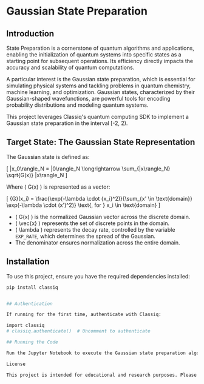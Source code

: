# Gaussian State Preparation

## Introduction
State Preparation is a cornerstone of quantum algorithms and applications, enabling the initialization of quantum systems into specific states as a starting point for subsequent operations. Its efficiency directly impacts the accuracy and scalability of quantum computations.

A particular interest is the Gaussian state preparation, which is essential for simulating physical systems and tackling problems in quantum chemistry, machine learning, and optimization. Gaussian states, characterized by their Gaussian-shaped wavefunctions, are powerful tools for encoding probability distributions and modeling quantum systems.

This project leverages Classiq's quantum computing SDK to implement a Gaussian state preparation in the interval [-2, 2).

## Target State: The Gaussian State Representation
The Gaussian state is defined as:

\[
|x_0\rangle_N = |0\rangle_N \longrightarrow \sum_{|x\rangle_N} \sqrt{G(x)} |x\rangle_N
\]

Where \( G(x) \) is represented as a vector:

\[
{G}(x_i) = \frac{\exp(-\lambda \cdot {x_i}^2)}{\sum_{x' \in \text{domain}} \exp(-\lambda \cdot (x')^2)} \text{, for } x_i \in \text{domain}
\]

- \( G(x) \) is the normalized Gaussian vector across the discrete domain.  
- \( \vec{x} \) represents the set of discrete points in the domain.  
- \( \lambda \) represents the decay rate, controlled by the variable `EXP_RATE`, which determines the spread of the Gaussian.
- The denominator ensures normalization across the entire domain.

## Installation
To use this project, ensure you have the required dependencies installed:

```sh
pip install classiq


## Authentication

If running for the first time, authenticate with Classiq:

import classiq
# classiq.authenticate()  # Uncomment to authenticate

## Running the Code

Run the Jupyter Notebook to execute the Gaussian state preparation algorithm. The implementation initializes and prepares the quantum system in a Gaussian state within the specified interval.

License

This project is intended for educational and research purposes. Please ensure compliance with any relevant licensing agreements for the Classiq SDK.

